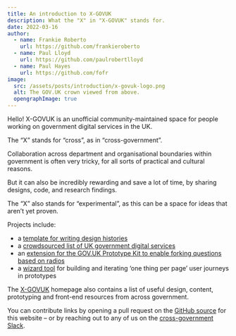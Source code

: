 ```yaml
---
title: An introduction to X-GOVUK
description: What the "X" in "X-GOVUK" stands for.
date: 2022-03-16
author:
  - name: Frankie Roberto
    url: https://github.com/frankieroberto
  - name: Paul Lloyd
    url: https://github.com/paulrobertlloyd
  - name: Paul Hayes
    url: https://github.com/fofr
image:
  src: /assets/posts/introduction/x-govuk-logo.png
  alt: The GOV.UK crown viewed from above.
  opengraphImage: true
---
```


Hello! X-GOVUK is an unofficial community-maintained space for people working on government digital services in the UK.

The “X” stands for “cross”, as in “cross-government”.

Collaboration across department and organisational boundaries within government is often very tricky, for all sorts of practical and cultural reasons.

But it can also be incredibly rewarding and save a lot of time, by sharing designs, code, and research findings.

The “X” also stands for “experimental”, as this can be a space for ideas that aren’t yet proven.

Projects include:

- a [template for writing design histories](https://github.com/x-govuk/govuk-design-history-template)
- a [crowdsourced list of UK government digital services](https://govuk-digital-services.herokuapp.com)
- an [extension for the GOV.UK Prototype Kit to enable forking questions based on radios](https://github.com/x-govuk/prototype-navigation-radios)
- a [wizard tool](https://github.com/x-govuk/govuk-prototype-wizard) for building and iterating ‘one thing per page’ user journeys in prototypes

The [X-GOVUK](/) homepage also contains a list of useful design, content, prototyping and front-end resources from across government.

You can contribute links by opening a pull request on the [GitHub source](https://github.com/x-govuk/x-govuk.github.io) for this website – or by reaching out to any of us on the [cross-government Slack](https://ukgovernmentdigital.slack.com/).
